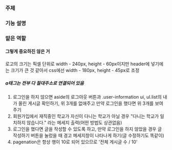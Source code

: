 ### 주제



### 기능 설명



### 맡은 역할


#### 그렇게 중요하진 않은 거
로고의 크기는 픽셀 단위로 width - 240px, height - 60px이지만
header에 넣기에는 크기가 큰 것 같아서 css에선
width - 180px, height - 45px로 조정

##### a태그는 전부 다 절대주소로 연결되어 있음

1. 로그인을 하지 않으면 aside의 로그아웃 버튼과 .user-information ui, ul.list의 내가 올린 게시글 확인하기, 위 3개를 없애주고 만약 로그인을 했다면 위 3개를 보여주기
2. 회원가입에서 재직중인 학교가 자신이 다니는 학교가 아닐 경우 "다니는 학교가 일치하지 않습니다." 라는 메세지 출력(어떤 방법도 상관없음)
3. 로그인을 했다면 글을 작성할 수 있도록 하고, 만약 로그인을 하지 않았을 경우 글 작성하기 버튼을 눌렀을 때 경고 메세지창이 나타나게 하기(글 수정하기도 똑같이)
4. pagenation은 항상 행이 10로 되어 있으므로 '전체 게시글 수 / 10'